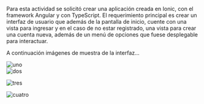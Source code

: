 Para esta actividad se solicitó crear una aplicación creada en Ionic, con el framework Angular y con TypeScript. 
El requerimiento principal es crear un interfaz de usuario que además de la pantalla de inicio,
cuente con una vista para ingresar y en el caso de no estar registrado, una vista para crear una cuenta nueva, 
además de un menú de opciones que fuese desplegable para interactuar. 


A continuación imágenes de muestra de la interfaz...

![uno](https://github.com/Neusj/prueba/assets/52982808/44b86ae2-450b-4853-aac0-a38831867b25)    
![dos](https://github.com/Neusj/prueba/assets/52982808/a0530d56-c007-4e70-8720-23922554e720)

![tres](https://github.com/Neusj/prueba/assets/52982808/8030c9ae-82b1-4785-933b-106ad5ea93ff)

![cuatro](https://github.com/Neusj/prueba/assets/52982808/d44cfb7c-b569-4563-aa2e-90bda5b9c2a4)
